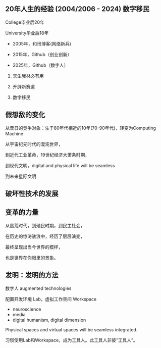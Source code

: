 ## 20年人生的经验 (2004/2006 - 2024) 数字移民

College毕业后20年

University毕业后18年

- 2005年，和讯博客(网络新兵)

- 2015年，Github（创业创新）

- 2025年，Github（数字人）

1. 天生我材必有用

2. 开辟新赛道

3. 数字移民

## 假想敌的变化

从昔日的竞争对象：生于80年代相近的10年(70-90年代)，转变为Computing Machine

从宇宙纪元时代的混沌世界，

到近代工业革命，19世纪经济大萧条时期，

到现代文明，digital and physical life will be seamless

到未来星际文明

## 破坏性技术的发展

## 变革的力量

从蛮荒时代，到殖民时期，到民主社会，

在历史的惊涛骇浪中，经历了层层演变，

最终呈现出当今世界的模样，

也是世界在你眼里的景象。

## 发明：发明的方法

数字人 augmented technologies

配置开发环境 Lab，虚拟工作空间 Workspace

- neuroscience
- media
- digital humanism, digital dimension

Physical spaces and virtual spaces will be seamless integrated.

习惯使用Lab和Workspace，成为工具人。此工具人非彼“工具人”。














